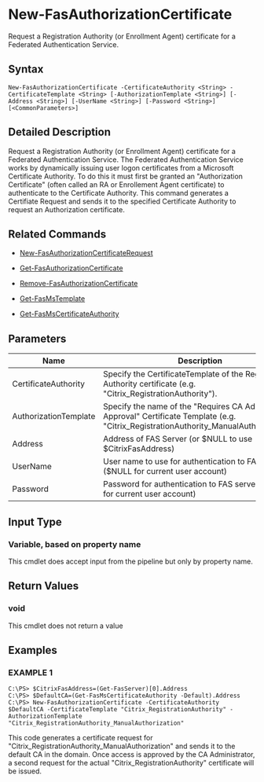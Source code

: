 # New-FasAuthorizationCertificate

Request a Registration Authority (or Enrollment Agent) certificate for a Federated Authentication Service.

## Syntax

`New-FasAuthorizationCertificate -CertificateAuthority <String> -CertificateTemplate <String> [-AuthorizationTemplate <String>] [-Address <String>] [-UserName <String>] [-Password <String>] [<CommonParameters>]`

## Detailed Description

Request a Registration Authority (or Enrollment Agent) certificate for a Federated Authentication Service. The Federated Authentication Service works by dynamically issuing user logon certificates from a Microsoft Certificate Authority. To do this it must first be granted an "Authorization Certificate" (often called an RA or Enrollement Agent certificate) to authenticate to the Certificate Authority. This command generates a Certifiate Request and sends it to the specified Certificate Authority to request an Authorization certificate.

## Related Commands

-  [New-FasAuthorizationCertificateRequest](New-FasAuthorizationCertificateRequest.md)

-  [Get-FasAuthorizationCertificate](Get-FasAuthorizationCertificate.md)

-  [Remove-FasAuthorizationCertificate](Remove-FasAuthorizationCertificate.md)

-  [Get-FasMsTemplate](Get-FasMsTemplate.md)

-  [Get-FasMsCertificateAuthority](Get-FasMsCertificateAuthority.md)

## Parameters

| Name                  | Description                                                                                                                                    | Required? | Pipeline Input        | Default Value                                    |
|-----------------------|------------------------------------------------------------------------------------------------------------------------------------------------|-----------|-----------------------|--------------------------------------------------|
| CertificateAuthority  | Specify the CertificateTemplate of the Registration Authority certificate (e.g. "Citrix\_RegistrationAuthority").                              | true      | true (ByPropertyName) | (default)                                        |
| AuthorizationTemplate | Specify the name of the "Requires CA Administrator Approval" Certificate Template (e.g. "Citrix\_RegistrationAuthority\_ManualAuthorization"). | false     | true (ByPropertyName) | &lt;CertificateTemplate&gt;\_ManualAuthorization |
| Address               | Address of FAS Server (or \$NULL to use \$CitrixFasAddress)                                                                                    | false     | true (ByPropertyName) | \$CitrixFasAddress                               |
| UserName              | User name to use for authentication to FAS server (\$NULL for current user account)                                                            | false     | true (ByPropertyName) | \$NULL                                           |
| Password              | Password for authentication to FAS server (\$NULL for current user account)                                                                    | false     | true (ByPropertyName) | \$NULL                                           |

## Input Type

### Variable, based on property name

This cmdlet does accept input from the pipeline but only by property name.

## Return Values

### void

This cmdlet does not return a value

## Examples

### EXAMPLE 1

    C:\PS> $CitrixFasAddress=(Get-FasServer)[0].Address
    C:\PS> $DefaultCA=(Get-FasMsCertificateAuthority -Default).Address
    C:\PS> New-FasAuthorizationCertificate -CertificateAuthority $DefaultCA -CertificateTemplate "Citrix_RegistrationAuthority" -AuthorizationTemplate "Citrix_RegistrationAuthority_ManualAuthorization"

This code generates a certificate request for "Citrix\_RegistrationAuthority\_ManualAuthorization" and sends it to the default CA in the domain. Once access is approved by the CA Administrator, a second request for the actual "Citrix\_RegistrationAuthority" certificate will be issued.
